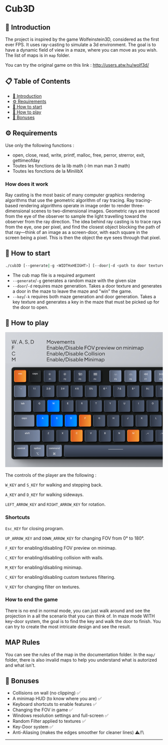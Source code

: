 # Cub3D #

## <a name="introduction-en">📖 Introduction ##

The project is inspired by the game Wolfeinstein3D, considered as the first ever FPS. It uses ray-casting to simulate a 3d environment. The goal is to have a dynamic field of view in a maze, where you can move as you wish.
The list of maps is in `map` folder.

You can try the original game on this link :
<http://users.atw.hu/wolf3d/>

## 📋 Table of Contents ##

* [📖 Introduction](#introduction-en)
* [⚙️ Requirements](#requirements-en)
* [🚀 How to start](#start-en)
* [🚀 How to play](#play-en)
* [📝 Bonuses](#bonus-en)

## <a name="requirements-en">⚙️ Requirements ##

Use only the following functions :

* open, close, read, write,
printf, malloc, free,
perror, strerror, exit, gettimeofday
* Toutes les fonctions de
la lib math (-lm man man 3
math)
* Toutes les fonctions de la MinilibX

### How does it work ###

Ray casting is the most basic of many computer graphics rendering algorithms that use the geometric algorithm of ray tracing. Ray tracing-based rendering algorithms operate in image order to render three-dimensional scenes to two-dimensional images. Geometric rays are traced from the eye of the observer to sample the light travelling toward the observer from the ray direction.
The idea behind ray casting is to trace rays from the eye, one per pixel, and find the closest object blocking the path of that ray—think of an image as a screen-door, with each square in the screen being a pixel. This is then the object the eye sees through that pixel.

## <a name="start-en">🚀 How to start ##

```sh
./cub3D [--generate|-g <WIDTHxHEIGHT>] [--door|-d <path to door texture.xpm>] [--key|-k <path to key texture.xpm>] <path to map.cub>
```

* The cub map file is a required argument
* `--generate`/`-g` generates a random maze with the given size
* `--door`/`-d` requires maze generation. Takes a door texture and generates a door in the maze to leave the maze and "win" the game.
* `--key`/`-k` requires both maze generation and door generation. Takes a key texture and generates a key in the maze that must be picked up for the door to open.

## <a name="play-en">🚀 How to play ##

<img src="img/keyboard.png" alt="Img showing which key can be used, See below">

The controls of the player are the following :

`W_KEY` and `S_KEY` for walking and stepping back.

`A_KEY` and `D_KEY` for walking sideways.

`LEFT_ARROW_KEY` and `RIGHT_ARROW_KEY` for rotation.

### Shortcuts ###

`Esc_KEY` for closing program.

`UP_ARROW_KEY` and `DOWN_ARROW_KEY` for changing FOV from 0° to 180°.

`F_KEY` for enabling/disabling FOV preview on minimap.

`C_KEY` for enabling/disabling collision with walls.

`M_KEY` for enabling/disabling minimap.

`C_KEY` for enabling/disabling custom textures filtering.

`V_KEY` for changing filter on textures.

### How to end the game ###

There is no end in normal mode, you can just walk around and see the projection in a all the scenario that you can think of.
In maze mode WITH key-door system, the goal is to find the key and walk the door to finish.
You can try to create the most intricate design and see the result.

## MAP Rules ##

You can see the rules of the map in the documentation folder.
In the `map/` folder, there is also invalid maps to help you understand what is autorized and what isn't.

## <a name="bonus-en">📝 Bonuses ##

* Collisions on wall (no clipping) ✅
* A minimap HUD (to know where you are) ✅
* Keyboard shortcuts to enable features ✅
* Changing the FOV in game ✅
* Windows resolution settings and full-screen ✅
* Random Filter applied to textures ✅
* Key-Door system ✅
* Anti-Aliasing (makes the edges smoother for cleaner lines) ⚠️/!\

---
